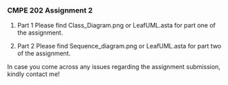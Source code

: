 ### CMPE 202 Assignment 2

1. Part 1
Please find Class_Diagram.png or LeafUML.asta for part one of the assignment.

2. Part 2
Please find Sequence_diagram.png or LeafUML.asta for part two of the assignment.

In case you come across any issues regarding the assignment submission, kindly contact me!
